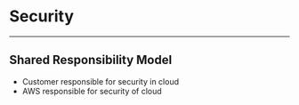 # Security
___
## Shared Responsibility Model
- Customer responsible for security in cloud
- AWS responsible for security of cloud
